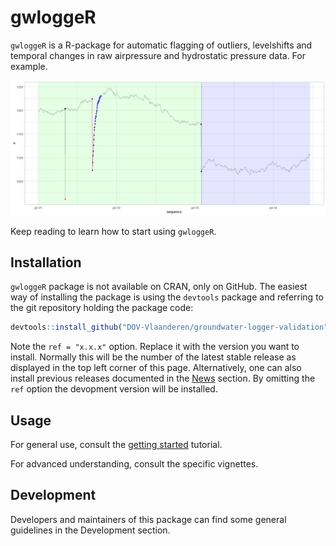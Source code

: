 
<!-- README.md is generated from README.Rmd. -->
gwloggeR
========

`gwloggeR` is a R-package for automatic flagging of outliers, levelshifts and temporal changes in raw airpressure and hydrostatic pressure data. For example.

![](man/figures/example-1.png)

Keep reading to learn how to start using `gwloggeR`.

Installation
------------

`gwloggeR` package is not available on CRAN, only on GitHub. The easiest way of installing the package is using the `devtools` package and referring to the git repository holding the package code:

``` r
devtools::install_github("DOV-Vlaanderen/groundwater-logger-validation", subdir = "gwloggeR", ref = "x.x.x")
```

Note the `ref = "x.x.x"` option. Replace it with the version you want to install. Normally this will be the number of the latest stable release as displayed in the top left corner of this page. Alternatively, one can also install previous releases documented in the [News](News.md) section. By omitting the `ref` option the devopment version will be installed.

Usage
-----

For general use, consult the [getting started](https://dov-vlaanderen.github.io/groundwater-logger-validation/gwloggeR/docs/articles/gwloggeR.html) tutorial.

For advanced understanding, consult the specific vignettes.

Development
-----------

Developers and maintainers of this package can find some general guidelines in the Development section.
